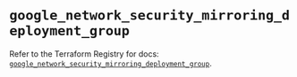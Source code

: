 # `google_network_security_mirroring_deployment_group`

Refer to the Terraform Registry for docs: [`google_network_security_mirroring_deployment_group`](https://registry.terraform.io/providers/hashicorp/google/6.37.0/docs/resources/network_security_mirroring_deployment_group).
